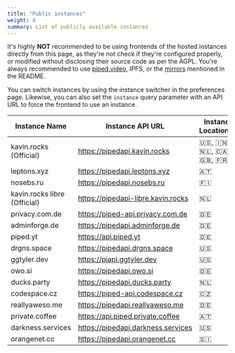 ```yaml
---
title: "Public instances"
weight: 4
summary: List of publicly available instances
---
```


It's highly **NOT** recommended to be using frontends of the hosted instances directly from this page, as they're not check if they're configured properly, or modified without disclosing their source code as per the AGPL. You're always recommended to use [piped.video](http://piped.video), IPFS, or the [mirrors](https://github.com/TeamPiped/Piped#mirrors) mentioned in the README.

You can switch instances by using the instance switcher in the preferences page. Likewise, you can also set the `instance` query parameter with an API URL to force the frontend to use an instance.

Instance Name | Instance API URL | Instance Location(s) | CDN | Registered Users
--- | --- | --- | --- | ---
kavin.rocks (Official) | https://pipedapi.kavin.rocks | 🇺🇸, 🇮🇳, 🇳🇱, 🇨🇦, 🇬🇧, 🇫🇷 | Yes | ![](https://pipedapi.kavin.rocks/registered/badge)
leptons.xyz | https://pipedapi.leptons.xyz | 🇦🇹 | Yes | ![](https://pipedapi.leptons.xyz/registered/badge)
nosebs.ru | https://pipedapi.nosebs.ru | 🇫🇮 | Yes | ![](https://pipedapi.nosebs.ru/registered/badge)
kavin.rocks libre (Official) | https://pipedapi-libre.kavin.rocks | 🇳🇱 | No | ![](https://pipedapi-libre.kavin.rocks/registered/badge)
privacy.com.de | https://piped-api.privacy.com.de | 🇩🇪 | No | ![](https://piped-api.privacy.com.de/registered/badge)
adminforge.de | https://pipedapi.adminforge.de | 🇩🇪 | No | ![](https://pipedapi.adminforge.de/registered/badge)
piped.yt | https://api.piped.yt | 🇩🇪 | No | ![](https://api.piped.yt/registered/badge)
drgns.space | https://pipedapi.drgns.space | 🇺🇸 | No | ![](https://pipedapi.drgns.space/registered/badge)
ggtyler.dev | https://piapi.ggtyler.dev | 🇺🇸 | No | ![](https://piapi.ggtyler.dev/registered/badge)
owo.si | https://pipedapi.owo.si | 🇩🇪 | No | ![](https://pipedapi.owo.si/registered/badge)
ducks.party | https://pipedapi.ducks.party | 🇳🇱 | No | ![](https://pipedapi.ducks.party/registered/badge)
codespace.cz | https://piped-api.codespace.cz | 🇨🇿 | No | ![](https://piped-api.codespace.cz/registered/badge)
reallyaweso.me | https://pipedapi.reallyaweso.me | 🇩🇪 | No | ![](https://pipedapi.reallyaweso.me/registered/badge)
private.coffee | https://api.piped.private.coffee | 🇦🇹 | No | ![](https://api.piped.private.coffee/registered/badge)
darkness.services | https://pipedapi.darkness.services | 🇺🇸 | No | ![](https://pipedapi.darkness.services/registered/badge)
orangenet.cc | https://pipedapi.orangenet.cc | 🇸🇮 | No | ![](https://pipedapi.orangenet.cc/registered/badge)

